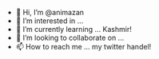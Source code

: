 - 👋 Hi, I’m @animazan
- 👀 I’m interested in ...
- 🌱 I’m currently learning ... Kashmir!
- 💞️ I’m looking to collaborate on ...
- 📫 How to reach me ... my twitter handel!

<!---
animazan/animazan is a ✨ special ✨ repository because its `README.md` (this file) appears on your GitHub profile.
You can click the Preview link to take a look at your changes.
--->

